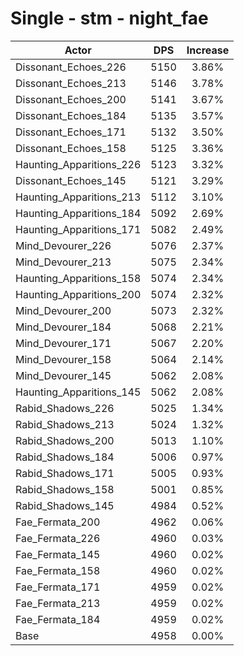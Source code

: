 # Single - stm - night_fae
| Actor | DPS | Increase |
|---|:---:|:---:|
|Dissonant_Echoes_226|5150|3.86%|
|Dissonant_Echoes_213|5146|3.78%|
|Dissonant_Echoes_200|5141|3.67%|
|Dissonant_Echoes_184|5135|3.57%|
|Dissonant_Echoes_171|5132|3.50%|
|Dissonant_Echoes_158|5125|3.36%|
|Haunting_Apparitions_226|5123|3.32%|
|Dissonant_Echoes_145|5121|3.29%|
|Haunting_Apparitions_213|5112|3.10%|
|Haunting_Apparitions_184|5092|2.69%|
|Haunting_Apparitions_171|5082|2.49%|
|Mind_Devourer_226|5076|2.37%|
|Mind_Devourer_213|5075|2.34%|
|Haunting_Apparitions_158|5074|2.34%|
|Haunting_Apparitions_200|5074|2.32%|
|Mind_Devourer_200|5073|2.32%|
|Mind_Devourer_184|5068|2.21%|
|Mind_Devourer_171|5067|2.20%|
|Mind_Devourer_158|5064|2.14%|
|Mind_Devourer_145|5062|2.08%|
|Haunting_Apparitions_145|5062|2.08%|
|Rabid_Shadows_226|5025|1.34%|
|Rabid_Shadows_213|5024|1.32%|
|Rabid_Shadows_200|5013|1.10%|
|Rabid_Shadows_184|5006|0.97%|
|Rabid_Shadows_171|5005|0.93%|
|Rabid_Shadows_158|5001|0.85%|
|Rabid_Shadows_145|4984|0.52%|
|Fae_Fermata_200|4962|0.06%|
|Fae_Fermata_226|4960|0.03%|
|Fae_Fermata_145|4960|0.02%|
|Fae_Fermata_158|4960|0.02%|
|Fae_Fermata_171|4959|0.02%|
|Fae_Fermata_213|4959|0.02%|
|Fae_Fermata_184|4959|0.02%|
|Base|4958|0.00%|
